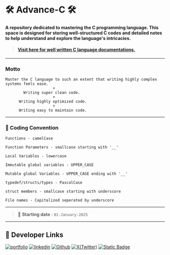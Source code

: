 # 🛠 Advance-C 🛠

#### A repository dedicated to mastering the C programming language. This space is designed for storing well-structured C codes and detailed notes to help understand and explore the language's intricacies.

> #### <a href="https://www.gnu.org/software/gnu-c-manual/gnu-c-manual.html">Visit here for well written **C language documentations**. </a>

---
### Motto
```
Master the C language to such an extent that writing highly complex systems feels ease.
                     +
        Writing super clean code.
                     +
      Writing highly optimized code.
                     +
      Writing easy to maintain code.
````
---
### 🎹 Coding Convention
```
Functions - camelCase

Function Parameters - smallcase starting with '__'

Local Variables - lowercase

Immutable global variables - UPPER_CASE

Mutable global Variables - UPPER_CASE ending with '__'

typedef/structs/types - PascalCase

struct members - smallcase starting with underscore

File names - Capitalized seperated by underscore
```

---

> 🚀 **Starting date** : ```01-January-2025```

---

## 🔗 Developer Links
[![portfolio](https://img.shields.io/badge/my_portfolio-000?style=for-the-badge&logo=ko-fi&logoColor=white)](https://sakshamjoshi.vercel.app/)
[![linkedin](https://img.shields.io/badge/linkedin-0A66C2?style=for-the-badge&logo=linkedin&logoColor=white)](https://www.linkedin.com/in/sakshamjoshi27)
[![Github](https://img.shields.io/badge/Visit_my-Github-purple)](https://github.com/saksham-joshi)
[![X(Twitter)](https://img.shields.io/twitter/follow/sakshamjoshi27
)](https://x.com/sakshamjoshi27)
[![Static Badge](https://img.shields.io/badge/mail_at-social.sakshamjoshi%40gmail.com-aqua)](mailto:social.sakshamjoshi@gmail.com)


